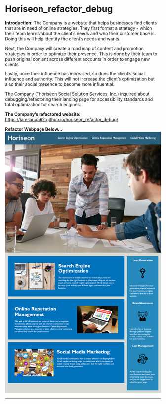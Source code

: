 # Horiseon_refactor_debug
**Introduction:**
The Company is a website that helps businesses find clients that are in need of online strategies. They first format a strategy - which their team learns about the client’s needs and who their customer base is. Doing this will help identify the client’s needs and wants.

Next, the Company will create a road map of content and promotion strategies in order to optimize their presence. This is done by their team to push original content across different accounts in order to engage new clients. 

Lastly, once their influence has increased, so does the client’s social influence and authority. This will not increase the client’s optimization but also their social presence to become more influential. 
 
The Company (“Horiseon Social Solution Services, Inc.) inquired about debugging/refactoring their landing page for accessibility standards and total optimization for search engines. 
 
 **The Company’s refactored website:** https://jarellano562.github.io/horiseon_refactor_debug/

 **Refactor Webpage Below...**
 ![HOMEPAGE](./images/refactor-webpage.png)
 ______________________________________________________________________________________
